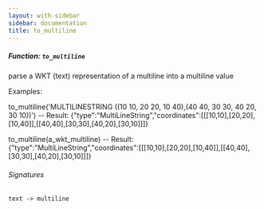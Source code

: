 ```yaml
---
layout: with-sidebar
sidebar: documentation
title: to_multiline
---
```


##### Function: `to_multiline`
parse a WKT (text) representation of a multiline into a multiline value

Examples:

  to_multiline('MULTILINESTRING ((10 10, 20 20, 10 40),(40 40, 30 30, 40 20, 30 10))')
  -- Result: {"type":"MultiLineString","coordinates":[[[10,10],[20,20],[10,40]],[[40,40],[30,30],[40,20],[30,10]]]}

  to_multiline(a_wkt_multiline)
  -- Result: {"type":"MultiLineString","coordinates":[[[10,10],[20,20],[10,40]],[[40,40],[30,30],[40,20],[30,10]]]}

###### Signatures
    text -> multiline

